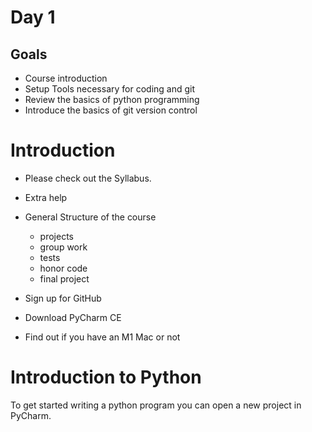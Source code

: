 <!---
Render
-->
# Day 1

## Goals

* Course introduction
* Setup Tools necessary for coding and git
* Review the basics of python programming
* Introduce the basics of git version control


# Introduction

* Please check out the Syllabus.
* Extra help
* General Structure of the course
  * projects
  * group work
  * tests
  * honor code
  * final project


* Sign up for GitHub
* Download PyCharm CE
* Find out if you have an M1 Mac or not

# Introduction to Python

To get started writing a python program you can open a new project in PyCharm. 
